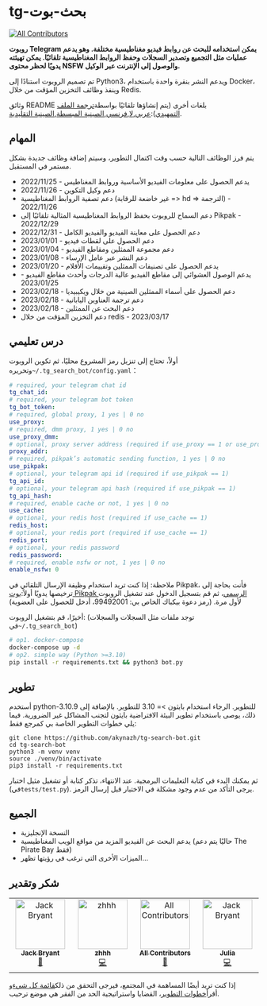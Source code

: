 # tg-بحث-بوت

<!-- ALL-CONTRIBUTORS-BADGE:START - Do not remove or modify this section -->

[![All Contributors](https://img.shields.io/badge/all_contributors-4-orange.svg?style=flat-square)](#contributors-)

<!-- ALL-CONTRIBUTORS-BADGE:END -->

**روبوت Telegram يمكن استخدامه للبحث عن روابط فيديو مغناطيسية مختلفة. وهو يدعم عمليات مثل التجميع وتصدير السجلات وحفظ الروابط المغناطيسية تلقائيًا. يمكن تهيئته يدويًا لحظر محتوى NSFW والوصول إلى الإنترنت عبر الوكيل.**

تم تصميم الروبوت استنادًا إلى Python3، ويدعم النشر بنقرة واحدة باستخدام Docker، وينفذ وظائف التخزين المؤقت من خلال Redis.

وثائق README بلغات أخرى (يتم إنشاؤها تلقائيًا بواسطة[ترجمة الملف التمهيدي](https://github.com/dephraiim/translate-readme)):[عربي](./README.ar.md),[لا](./README.hi.md),[فرنسي](./README.fr.md),[الصينية المبسطة](./README.zh-CN.md),[الصينية التقليدية](./README.zh-TW.md).

## المهام

يتم فرز الوظائف التالية حسب وقت اكتمال التطوير، وسيتم إضافة وظائف جديدة بشكل مستمر في المستقبل.

-   يدعم الحصول على معلومات الفيديو الأساسية وروابط المغناطيس - 2022/11/25
-   دعم وكيل التكوين - 2022/11/26
-   دعم تصفية الروابط المغناطيسية (غير خاضعة للرقابة => hd => الترجمة) - 2022/11/26
-   دعم السماح للروبوت بحفظ الروابط المغناطيسية المثالية تلقائيًا إلى Pikpak - 2022/12/29
-   دعم الحصول على معاينة الفيديو والفيديو الكامل - 2022/12/31
-   دعم الحصول على لقطات فيديو - 2023/01/01
-   دعم مجموعة الممثلين ومقاطع الفيديو - 2023/01/04
-   دعم النشر عبر عامل الإرساء - 2023/01/08
-   يدعم الحصول على تصنيفات الممثلين وتقييمات الأفلام - 2023/01/20
-   يدعم الوصول العشوائي إلى مقاطع الفيديو عالية الدرجات وأحدث مقاطع الفيديو - 2023/01/25
-   دعم الحصول على أسماء الممثلين الصينية من خلال ويكيبيديا - 2023/02/18
-   دعم ترجمة العناوين اليابانية - 2023/02/18
-   دعم البحث عن الممثلين - 2023/02/18
-   دعم التخزين المؤقت من خلال redis - 2023/03/17

## درس تعليمي

أولاً، تحتاج إلى تنزيل رمز المشروع محليًا، ثم تكوين الروبوت وتحريره`~/.tg_search_bot/config.yaml`：

```yaml
# required, your telegram chat id
tg_chat_id:
# required, your telegram bot token
tg_bot_token:
# required, global proxy, 1 yes | 0 no
use_proxy:
# required, dmm proxy, 1 yes | 0 no
use_proxy_dmm:
# optional, proxy server address (required if use_proxy == 1 or use_proxy_dmm == 1)
proxy_addr:
# required, pikpak’s automatic sending function, 1 yes | 0 no
use_pikpak:
# optional, your telegram api id (required if use_pikpak == 1)
tg_api_id:
# optional, your telegram api hash (required if use_pikpak == 1)
tg_api_hash:
# required, enable cache or not, 1 yes | 0 no
use_cache:
# optional, your redis host (required if use_cache == 1)
redis_host:
# optional, your redis port (required if use_cache == 1)
redis_port:
# optional, your redis password
redis_password:
# required, enable nsfw or not, 1 yes | 0 no
enable_nsfw: 0
```

ملاحظة: إذا كنت تريد استخدام وظيفة الإرسال التلقائي في Pikpak، فأنت بحاجة إلى ترخيصها يدويًا أولاً:[بوت Pikpak الرسمي](https://t.me/PikPak6_Bot)، ثم قم بتسجيل الدخول عند تشغيل الروبوت لأول مرة. (رمز دعوة بيكباك الخاص بي: 99492001، أدخل للحصول على العضوية)

أخيرًا، قم بتشغيل الروبوت: (توجد ملفات مثل السجلات والسجلات في`~/.tg_search_bot`)

```sh
# op1. docker-compose
docker-compose up -d
# op2. simple way (Python >=3.10)
pip install -r requirements.txt && python3 bot.py
```

## تطوير

أستخدم python-3.10.9 للتطوير. الرجاء استخدام بايثون >= 3.10 للتطوير. بالإضافة إلى ذلك، يوصى باستخدام تطوير البيئة الافتراضية بايثون لتجنب المشاكل غير الضرورية. فيما يلي خطوات التطوير الخاصة بي كمرجع فقط:

```shell
git clone https://github.com/akynazh/tg-search-bot.git
cd tg-search-bot
python3 -m venv venv
source ./venv/bin/activate
pip3 install -r requirements.txt
```

ثم يمكنك البدء في كتابة التعليمات البرمجية. عند الانتهاء، تذكر كتابة أو تشغيل مثيل اختبار (في`tests/test.py`). يرجى التأكد من عدم وجود مشكلة في الاختبار قبل إرسال الرمز.

## الجميع

-   النسخة الإنجليزية
-   يدعم البحث عن الفيديو المزيد من مواقع الويب المغناطيسية (حاليًا يتم دعم The Pirate Bay فقط)
-   الميزات الأخرى التي ترغب في رؤيتها تظهر...

## شكر وتقدير

<!-- ALL-CONTRIBUTORS-LIST:START - Do not remove or modify this section -->

<!-- prettier-ignore-start -->

<!-- markdownlint-disable -->

<table>
  <tbody>
    <tr>
      <td align="center" valign="top" width="14.28%"><a href="https://akynazh.site"><img src="https://avatars.githubusercontent.com/u/78672905?v=4?s=100" width="100px;" alt="Jack Bryant"/><br /><sub><b>Jack Bryant</b></sub></a><br /><a href="#maintenance-akynazh" title="Maintenance">🚧</a></td>
      <td align="center" valign="top" width="14.28%"><a href="https://github.com/z-hhh"><img src="https://avatars.githubusercontent.com/u/8455958?v=4?s=100" width="100px;" alt="zhhh"/><br /><sub><b>zhhh</b></sub></a><br /><a href="https://github.com/akynazh/tg-search-bot/commits?author=z-hhh" title="Code">💻</a></td>
      <td align="center" valign="top" width="14.28%"><a href="https://allcontributors.org"><img src="https://avatars.githubusercontent.com/u/46410174?v=4?s=100" width="100px;" alt="All Contributors"/><br /><sub><b>All Contributors</b></sub></a><br /><a href="https://github.com/akynazh/tg-search-bot/commits?author=all-contributors" title="Documentation">📖</a></td>
      <td align="center" valign="top" width="14.28%"><a href="https://github.com/JackBryant286"><img src="https://avatars.githubusercontent.com/u/113345781?v=4?s=100" width="100px;" alt="Jack Bryant"/><br /><sub><b>Julia</b></sub></a><br /><a href="https://github.com/akynazh/tg-search-bot/commits?author=JackBryant286" title="Code">💻</a></td>
    </tr>
  </tbody>
</table>

<!-- markdownlint-restore -->

<!-- prettier-ignore-end -->

<!-- ALL-CONTRIBUTORS-LIST:END -->

إذا كنت تريد أيضًا المساهمة في المجتمع، فيرجى التحقق من ذلك[قائمة كل شيء](https://github.com/akynazh/tg-search-bot#TODO)و أقرأ[خطوات التطوير](https://github.com/akynazh/tg-search-bot#Development)، القضايا واستراتيجية الحد من الفقر هي موضع ترحيب.
